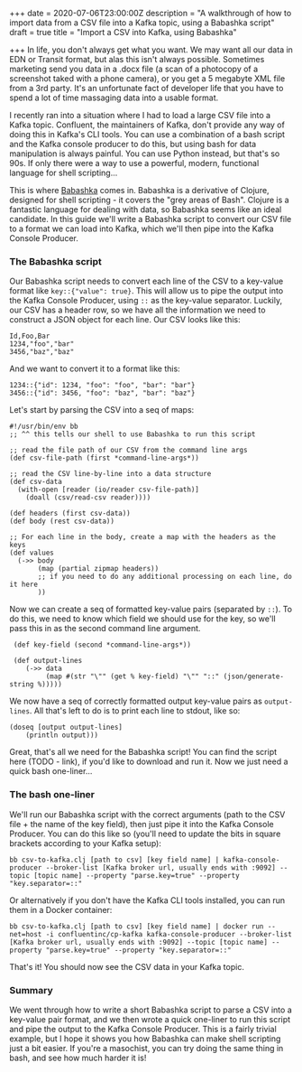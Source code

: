 +++
date = 2020-07-06T23:00:00Z
description = "A walkthrough of how to import data from a CSV file into a Kafka topic, using a Babashka script"
draft = true
title = "Import a CSV into Kafka, using Babashka"

+++
In life, you don't always get what you want. We may want all our data in EDN or Transit format, but alas this isn't always possible. Sometimes marketing send you data in a .docx file (a scan of a photocopy of a screenshot taked with a phone camera), or you get a 5 megabyte XML file from a 3rd party. It's an unfortunate fact of developer life that you have to spend a lot of time massaging data into a usable format.

I recently ran into a situation where I had to load a large CSV file into a Kafka topic. Confluent, the maintainers of Kafka, don't provide any way of doing this in Kafka's CLI tools. You can use a combination of a bash script and the Kafka console producer to do this, but using bash for data manipulation is always painful. You can use Python instead, but that's so 90s. If only there were a way to use a powerful, modern, functional language for shell scripting...

This is where [Babashka](https://github.com/borkdude/babashka "Babashka") comes in. Babashka is a derivative of Clojure, designed for shell scripting - it covers the "grey areas of Bash". Clojure is a fantastic language for dealing with data, so Babashka seems like an ideal candidate. In this guide we'll write a Babashka script to convert our CSV file to a format we can load into Kafka, which we'll then pipe into the Kafka Console Producer.

### The Babashka script

Our Babashka script needs to convert each line of the CSV to a key-value format like `key::{"value": true}`. This will allow us to pipe the output into the Kafka Console Producer, using `::` as the key-value separator. Luckily, our CSV has a header row, so we have all the information we need to construct a JSON object for each line. Our CSV looks like this:

    Id,Foo,Bar
    1234,"foo","bar"
    3456,"baz","baz"

And we want to convert it to a format like this:

    1234::{"id": 1234, "foo": "foo", "bar": "bar"}
    3456::{"id": 3456, "foo": "baz", "bar": "baz"}

Let's start by parsing the CSV into a seq of maps:

    #!/usr/bin/env bb
    ;; ^^ this tells our shell to use Babashka to run this script
    
    ;; read the file path of our CSV from the command line args
    (def csv-file-path (first *command-line-args*))
    
    ;; read the CSV line-by-line into a data structure
    (def csv-data
      (with-open [reader (io/reader csv-file-path)]
        (doall (csv/read-csv reader))))
    
    (def headers (first csv-data))
    (def body (rest csv-data))
    
    ;; For each line in the body, create a map with the headers as the keys
    (def values
      (->> body
           (map (partial zipmap headers))
           ;; if you need to do any additional processing on each line, do it here
           ))

Now we can create a seq of formatted key-value pairs (separated by `::`). To do this, we need to know which field we should use for the key, so we'll pass this in as the second command line argument.

     (def key-field (second *command-line-args*))
     
     (def output-lines
        (->> data
             (map #(str "\"" (get % key-field) "\"" "::" (json/generate-string %)))))

We now have a seq of correctly formatted output key-value pairs as `output-lines`. All that's left to do is to print each line to stdout, like so:

    (doseq [output output-lines]
        (println output)))

Great, that's all we need for the Babashka script! You can find the script here (TODO - link), if you'd like to download and run it. Now we just need a quick bash one-liner...

### The bash one-liner

We'll run our Babashka script with the correct arguments (path to the CSV file + the name of the key field), then just pipe it into the Kafka Console Producer. You can do this like so (you'll need to update the bits in square brackets according to your Kafka setup):

    bb csv-to-kafka.clj [path to csv] [key field name] | kafka-console-producer --broker-list [Kafka broker url, usually ends with :9092] --topic [topic name] --property "parse.key=true" --property "key.separator=::"

Or alternatively if you don't have the Kafka CLI tools installed, you can run them in a Docker container:

    bb csv-to-kafka.clj [path to csv] [key field name] | docker run --net=host -i confluentinc/cp-kafka kafka-console-producer --broker-list [Kafka broker url, usually ends with :9092] --topic [topic name] --property "parse.key=true" --property "key.separator=::"

That's it! You should now see the CSV data in your Kafka topic.

### Summary

We went through how to write a short Babashka script to parse a CSV into a key-value pair format, and we then wrote a quick one-liner to run this script and pipe the output to the Kafka Console Producer. This is a fairly trivial example, but I hope it shows you how Babashka can make shell scripting just a bit easier. If you're a masochist, you can try doing the same thing in bash, and see how much harder it is!